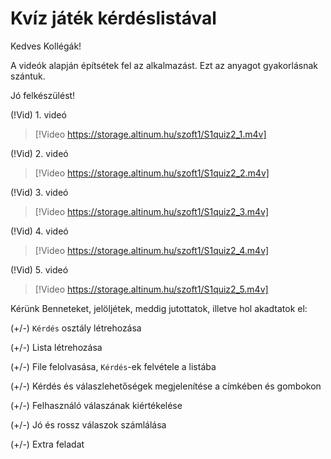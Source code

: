 # Kvíz játék kérdéslistával

Kedves Kollégák!

A videók alapján építsétek fel az alkalmazást. Ezt az anyagot gyakorlásnak szántuk. 

Jó felkészülést!


(!Vid) 1. videó
> [!Video https://storage.altinum.hu/szoft1/S1quiz2_1.m4v]

(!Vid) 2. videó
> [!Video https://storage.altinum.hu/szoft1/S1quiz2_2.m4v]

(!Vid) 3. videó
> [!Video https://storage.altinum.hu/szoft1/S1quiz2_3.m4v]

(!Vid) 4. videó
> [!Video https://storage.altinum.hu/szoft1/S1quiz2_4.m4v]

(!Vid) 5. videó
> [!Video https://storage.altinum.hu/szoft1/S1quiz2_5.m4v]

Kérünk Benneteket, jelöljétek, meddig jutottatok, illetve hol akadtatok el:

(+/-) `Kérdés` osztály létrehozása

(+/-) Lista létrehozása

(+/-) File felolvasása, `Kérdés`-ek felvétele a listába

(+/-) Kérdés és válaszlehetőségek megjelenítése a címkében és gombokon

(+/-) Felhasználó válaszának kiértékelése

(+/-) Jó és rossz válaszok számlálása

(+/-) Extra feladat 
